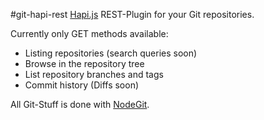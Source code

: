 #git-hapi-rest
[Hapi.js](https://github.com/hapijs/hapi) REST-Plugin for your Git repositories.

Currently only GET methods available:
* Listing repositories (search queries soon)
* Browse in the repository tree
* List repository branches and tags
* Commit history (Diffs soon)

All Git-Stuff is done with [NodeGit](https://github.com/nodegit/nodegit).
